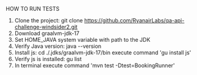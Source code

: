 HOW TO RUN TESTS
1. Clone the project: git clone https://github.com/RyanairLabs/qa-api-challenge-windsider2.git
2. Download graalvm-jdk-17
3. Set HOME_JAVA system variable with path to the JDK
4. Verify Java version: java --version
5. Install js: cd ./.jdks/graalvm-jdk-17/bin
execute command 'gu install js'
6. Verify js is installed: gu list
7. In terminal execute command 'mvn test -Dtest=BookingRunner'
